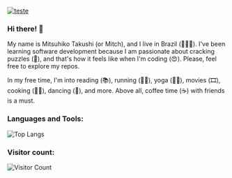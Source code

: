 [![teste](https://user-images.githubusercontent.com/37448340/87267194-5a2c8c80-c49d-11ea-95a5-993860580961.png)](https://www.linkedin.com/in/mitsuhiko/)

### Hi there! 🤩

My name is Mitsuhiko Takushi (or Mitch), and I live in Brazil (💚💛💙). I've been learning software development because I am passionate about cracking puzzles (🧩), and that's how it feels like when I'm coding (😍). Please, feel free to explore my repos.

In my free time, I'm into reading (📚), running (🏃‍♂️), yoga (🧘‍♂️), movies (🎞️), cooking (👨‍🍳), dancing (🎵), and more. Above all, coffee time (☕) with friends is a must. 


### Languages and Tools:
![Top Langs](https://github-readme-stats.vercel.app/api/top-langs/?username=matsuboshi&langs_count=8&theme=radical)

### Visitor count:
![Visitor Count](https://profile-counter.glitch.me/matsuboshi/count.svg)
